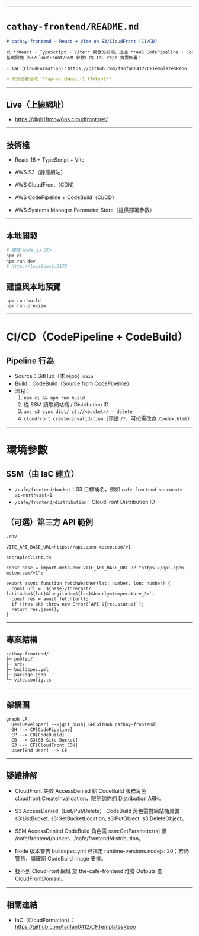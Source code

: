 
---

# `cathay-frontend/README.md`

```markdown
# cathay-frontend — React + Vite on S3/CloudFront (CI/CD)

以 **React + TypeScript + Vite** 開發的前端，透過 **AWS CodePipeline + CodeBuild** 自動建置並發佈到 **S3**，由 **CloudFront** 對外服務。  
基礎設施（S3/CloudFront/SSM 參數）由 IaC repo 負責佈署：

- IaC（CloudFormation）：https://github.com/fanfan0412/CFTemplatesRepo

> 預設部署區域：**ap-northeast-1 (Tokyo)**
```
---

## Live（上線網址）
- https://diqh11tmow6os.cloudfront.net/
---

## 技術棧

* React 18 + TypeScript + Vite

* AWS S3（靜態網站）

* AWS CloudFront（CDN）

* AWS CodePipeline + CodeBuild（CI/CD）

* AWS Systems Manager Parameter Store（提供部署參數）
---

## 本地開發
```bash
# 建議 Node.js 20+
npm ci
npm run dev
# http://localhost:5173
```
## 建置與本地預覽
```
npm run build
npm run preview
```
---
# CI/CD（CodePipeline + CodeBuild）
## Pipeline 行為
* Source：GitHub（本 repo）`main`
* Build：CodeBuild（Source from CodePipeline）
* 流程：
  1. `npm ci && npm run build`
  2. 從 SSM 讀取網站桶 / Distribution ID
  3. `aws s3 sync dist/ s3://<bucket>/ --delete`
  4. `cloudfront create-invalidation`（預設 `/*`，可按需改為 `/index.html`）
---
# 環境參數
## SSM（由 IaC 建立）
* `/cafe/frontend/bucket`：S3 目標桶名，例如 `cafe-frontend-<account>-ap-northeast-1`
* `/cafe/frontend/distribution`：CloudFront Distribution ID

## （可選）第三方 API 範例
`.env`
```
VITE_API_BASE_URL=https://api.open-meteo.com/v1
```
`src/api/client.ts`
```
const base = import.meta.env.VITE_API_BASE_URL ?? "https://api.open-meteo.com/v1";

export async function fetchWeather(lat: number, lon: number) {
  const url = `${base}/forecast?latitude=${lat}&longitude=${lon}&hourly=temperature_2m`;
  const res = await fetch(url);
  if (!res.ok) throw new Error(`API ${res.status}`);
  return res.json();
}
```
---
## 專案結構
```arduino
cathay-frontend/
├─ public/
├─ src/
├─ buildspec.yml
├─ package.json
└─ vite.config.ts
```
---
## 架構圖
```mermaid
graph LR
  Dev[Developer] -->|git push| GH[GitHub cathay-frontend]
  GH --> CP[CodePipeline]
  CP --> CB[CodeBuild]
  CB --> S3[S3 Site Bucket]
  S3 --> CF[CloudFront CDN]
  User[End User] --> CF
```
---
## 疑難排解
* CloudFront 失效 AccessDenied
  給 CodeBuild 服務角色 cloudfront:CreateInvalidation，限制到你的 Distribution ARN。

* S3 AccessDenied（List/Put/Delete）
  CodeBuild 角色需對網站桶具備：s3:ListBucket, s3:GetBucketLocation, s3:PutObject, s3:DeleteObject。

* SSM AccessDenied
  CodeBuild 角色需 ssm:GetParameter(s) 讀 /cafe/frontend/bucket、/cafe/frontend/distribution。

* Node 版本警告
  buildspec.yml 已指定 runtime-versions.nodejs: 20；若仍警告，請確認 CodeBuild image 支援。

* 找不到 CloudFront 網域
  於 the-cafe-frontend 堆疊 Outputs 查 CloudFrontDomain。
---

## 相關連結
* IaC（CloudFormation）：https://github.com/fanfan0412/CFTemplatesRepo
